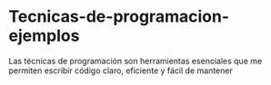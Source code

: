 # Tecnicas-de-programacion-ejemplos
Las técnicas de programación son herramientas esenciales que me permiten escribir código claro, eficiente y fácil de mantener
